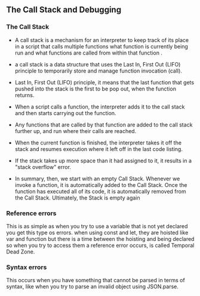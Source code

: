 ## The Call Stack and Debugging
### The Call Stack

- A call stack is a mechanism for an interpreter to keep track of its place in a script that calls multiple functions what function is currently being run and what functions are called from within that function .

- a call stack is a data structure that uses the Last In, First Out (LIFO) principle to temporarily store and manage function invocation (call).

- Last In, First Out (LIFO) principle, it means that the last function that gets pushed into the stack is the first to be pop out, when the function returns.

- When a script calls a function, the interpreter adds it to the call stack and then starts carrying out the function.

- Any functions that are called by that function are added to the call stack further up, and run where their calls are reached.

- When the current function is finished, the interpreter takes it off the stack and resumes execution where it left off in the last code listing.

- If the stack takes up more space than it had assigned to it, it results in a "stack overflow" error.

- In summary, then, we start with an empty Call Stack. Whenever we invoke a function, it is automatically added to the Call Stack. Once the function has executed all of its code, it is automatically removed from the Call Stack. Ultimately, the Stack is empty again

### Reference errors
This is as simple as when you try to use a variable that is not yet declared you get this type os errors.
when using const and let, they are hoisted like var and function but there is a time between the hoisting and being declared so when you try to access them a reference error occurs, is called Temporal Dead Zone.

### Syntax errors
This occurs when you have something that cannot be parsed in terms of syntax, like when you try to parse an invalid object using JSON.parse.